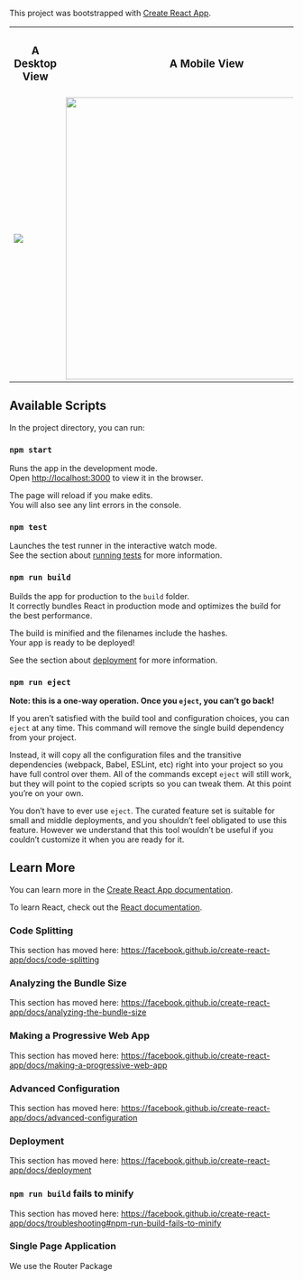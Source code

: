 This project was bootstrapped with [Create React App](https://github.com/facebook/create-react-app).


<table style="width:100%">
  <tr>
    <th>
<h3> A Desktop View </h3>
    </th>
    <th>
<h3>A Mobile View
</h3>
    </th> 
 
  </tr>
<tr>
    <td>     <img align="center"  src="https://bzfncq.dm.files.1drv.com/y4mlJ9vkCr3mg3Q1YN10VMhBLm3hrP4ov90io3spttajxtfzRhYKJ7lRaL8NWZBMCrtmDFgutzJTaYRNCNOz1khIE7u5tHwm4YaGEC27iv6dX7ba4PWsjSaqPulLp1vbssRtUjAwEPPAeUr1TwZRPnW03K52XXzcksegwIZ-eTN90xOE7rPQyfLYAB36WRxvK3i4uJa4i9lN74T_ZrEqpv2iw?width=1308&height=835&cropmode=none"/> </td>
    <td> <img align="center" src="https://dnisng.dm.files.1drv.com/y4mvrazBcK9oyOGDCKy03jEj8C_jcixP0cBRXyC5kerZ5Q-4VrGeYXpM1M2rYkmqg0q-oPXUHsoL4YMyWgIlkQwKc-3QxTIoeoVvkY9tIEcSsNAJxdqBW5NfsEsOtZbYktWLSiQ3QWteGddJORtocbeiGn7Lpb0_XFhCNZlDzHMWswpcRxF8oMhSyQ8tY2u3v9bFcbrtPv--giR2S7uJ3s7ug?width=352&height=647&cropmode=none" width="500"/></td>
   
  </tr>
</table>




## Available Scripts

In the project directory, you can run:

### <code>npm start</code>

Runs the app in the development mode.<br />
Open [http://localhost:3000](http://localhost:3000) to view it in the browser.

The page will reload if you make edits.<br />
You will also see any lint errors in the console.

### `npm test`

Launches the test runner in the interactive watch mode.<br />
See the section about [running tests](https://facebook.github.io/create-react-app/docs/running-tests) for more information.

### `npm run build`

Builds the app for production to the `build` folder.<br />
It correctly bundles React in production mode and optimizes the build for the best performance.

The build is minified and the filenames include the hashes.<br />
Your app is ready to be deployed!

See the section about [deployment](https://facebook.github.io/create-react-app/docs/deployment) for more information.

### `npm run eject`

**Note: this is a one-way operation. Once you `eject`, you can’t go back!**

If you aren’t satisfied with the build tool and configuration choices, you can `eject` at any time. This command will remove the single build dependency from your project.

Instead, it will copy all the configuration files and the transitive dependencies (webpack, Babel, ESLint, etc) right into your project so you have full control over them. All of the commands except `eject` will still work, but they will point to the copied scripts so you can tweak them. At this point you’re on your own.

You don’t have to ever use `eject`. The curated feature set is suitable for small and middle deployments, and you shouldn’t feel obligated to use this feature. However we understand that this tool wouldn’t be useful if you couldn’t customize it when you are ready for it.

## Learn More

You can learn more in the [Create React App documentation](https://facebook.github.io/create-react-app/docs/getting-started).

To learn React, check out the [React documentation](https://reactjs.org/).

### Code Splitting

This section has moved here: https://facebook.github.io/create-react-app/docs/code-splitting

### Analyzing the Bundle Size

This section has moved here: https://facebook.github.io/create-react-app/docs/analyzing-the-bundle-size

### Making a Progressive Web App

This section has moved here: https://facebook.github.io/create-react-app/docs/making-a-progressive-web-app

### Advanced Configuration

This section has moved here: https://facebook.github.io/create-react-app/docs/advanced-configuration

### Deployment

This section has moved here: https://facebook.github.io/create-react-app/docs/deployment

### `npm run build` fails to minify

This section has moved here: https://facebook.github.io/create-react-app/docs/troubleshooting#npm-run-build-fails-to-minify


### Single Page Application 
We use the Router Package
